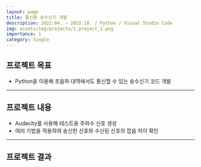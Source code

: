 ```yaml
---
layout: page
title: 통신용 송수신기 개발
description: 2022.04. ~ 2022.10. / Python / Visual Studio Code
img: assets/img/projects/1_project_1.png
importance: 1
category: Single
---
```


## 프로젝트 목표
- Python을 이용해 초음파 대역에서도 통신할 수 있는 송수신기 코드 개발

---

## 프로젝트 내용
- Audacity를 사용해 테스트용 주파수 신호 생성
- 여러 기법을 적용하여 송신한 신호와 수신된 신호의 잡음 차이 확인

---

## 프로젝트 결과

